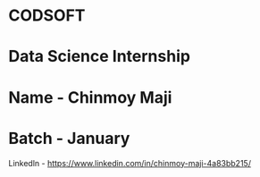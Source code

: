# CODSOFT
# Data Science Internship

# Name - Chinmoy Maji
# Batch - January

Linkedln - https://www.linkedin.com/in/chinmoy-maji-4a83bb215/
